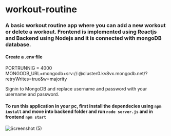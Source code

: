 # workout-routine

### A basic workout routine app where you can add a new workout or delete a workout. Frontend is implemented using Reactjs and Backend using Nodejs and it is connected with mongoDB database.

#### Create a .env file
PORTRUNNIG = 4000
MONGODB_URL=mongodb+srv://<username>:<password>@cluster0.kv8vx.mongodb.net/?retryWrites=true&w=majority 

Signin to MongoDB and replace username and password with your username and password.

#### To run this application in your pc, first install the dependecies using ```npm install``` and move into backend folder and run ```node server.js``` and in frontend ```npm start```

 
![Screenshot (5)](https://user-images.githubusercontent.com/77429149/178015004-59cba0af-0bc8-4938-9706-b31b27289ef9.png)
